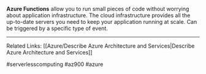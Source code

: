 **Azure Functions** allow you to run small pieces of code without worrying about application infrastructure. The cloud infrastructure provides all the up-to-date servers you need to keep your application running at scale. Can be triggered by a specific type of event.

---

Related Links:
[[Azure/Describe Azure Architecture and Services|Describe Azure Architecture and Services]]

#serverlesscomputing #az900 #azure 
